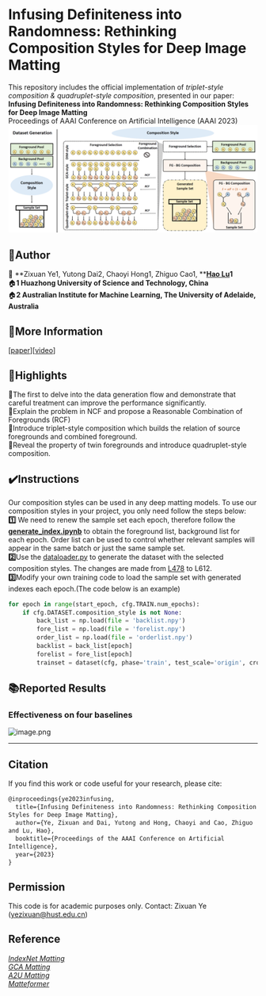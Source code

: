 <a name="965e8e5e"></a>
# Infusing Definiteness into Randomness: Rethinking Composition Styles for Deep Image Matting 
This repository includes the official implementation of _triplet-style composition & quadruplet-style composition_, presented in our paper:<br />**Infusing Definiteness into Randomness: Rethinking Composition Styles for Deep Image Matting** <br />Proceedings of AAAI Conference on Artificial Intelligence (AAAI 2023)<br />![image.png](https://github.com/coconuthust/composition_styles/blob/main/figures/summary.png)
<a name="SezeY"></a>
## 🏃Author

👤 **Zixuan Ye1,  Yutong Dai2, Chaoyi Hong1, Zhiguo Cao1, **[**Hao Lu**](https://sites.google.com/site/poppinace/)**1**<br />🏠**1 Huazhong University of Science and Technology, China**<br />🏠**2 Australian Institute for Machine Learning, The University of Adelaide, Australia**

<a name="yYOux"></a>
## 📑More Information
[[paper](https://arxiv.org/abs/2212.13517)][[video](https://youtu.be/wmvP3YcGcSQ)]
<a name="Install"></a>
## 
<a name="Usage"></a>
## 🔆Highlights
📘The first to delve into the data generation flow and demonstrate that careful treatment can improve the performance significantly.<br />📘Explain the problem in NCF and propose a Reasonable Combination of Foregrounds (RCF)<br />📘Introduce triplet-style composition which builds the relation of source foregrounds and combined foreground.<br />📘Reveal the property of twin foregrounds and introduce quadruplet-style composition.


<a name="j6GIA"></a>
## ✔️Instructions
Our composition styles can be used in any deep matting models. To use our composition styles in your project, you only need follow the steps below:<br />**1️⃣** We need to renew the sample set each epoch, therefore follow the [**generate_index.ipynb**](https://github.com/coconuthust/composition_styles/blob/main/composition_styles/generate_index.ipynb) to obtain the foreground list, background list for each epoch. Order list can be used to control whether relevant samples will appear in the same batch or just the same sample set.<br />**2️⃣**Use the [dataloader.py](https://github.com/coconuthust/composition_styles/blob/main/composition_styles/data_generator.py) to generate the dataset with the selected composition styles. The changes are made from [L478](https://github.com/coconuthust/composition_styles/blob/main/data_generator.py#L478) to L612.<br />**3️⃣**Modify your own training code to load the sample set with generated indexes each epoch.(The code below is an example)
```python
for epoch in range(start_epoch, cfg.TRAIN.num_epochs):
    if cfg.DATASET.composition_style is not None:
        back_list = np.load(file = 'backlist.npy')
        fore_list = np.load(file = 'forelist.npy')
        order_list = np.load(file = 'orderlist.npy') 
        backlist = back_list[epoch]
        forelist = fore_list[epoch]
        trainset = dataset(cfg, phase='train', test_scale='origin', crop_size=cfg.TRAIN.crop_size, back_list = backlist, fore_list = forelist, order_list=order_list)

```

<a name="7b43efb3"></a>
## 📚Reported Results
<a name="Sfsc6"></a>
### Effectiveness on four baselines
![image.png](https://cdn.nlark.com/yuque/0/2022/png/34812589/1672210878568-dd9da735-da58-46f2-b463-14cfc6410712.png#averageHue=%23f0efed&clientId=u0835b2f4-a47b-4&crop=0&crop=0&crop=1&crop=1&from=paste&height=130&id=u70c158eb&margin=%5Bobject%20Object%5D&name=image.png&originHeight=346&originWidth=1927&originalType=binary&ratio=1&rotation=0&showTitle=false&size=168876&status=done&style=none&taskId=ud5f0b385-f0b2-4a2e-9f2d-f38b9f7afae&title=&width=722)

---
## Citation
If you find this work or code useful for your research, please cite:
```
@inproceedings{ye2023infusing,
  title={Infusing Definiteness into Randomness: Rethinking Composition Styles for Deep Image Matting},
  author={Ye, Zixuan and Dai, Yutong and Hong, Chaoyi and Cao, Zhiguo and Lu, Hao},
  booktitle={Proceedings of the AAAI Conference on Artificial Intelligence},
  year={2023}
}
```

## Permission
This code is for academic purposes only. Contact: Zixuan Ye (yezixuan@hust.edu.cn)


<a name="cARQw"></a>
## Reference
[_IndexNet Matting_](https://github.com/poppinace/indexnet_matting)<br />[_GCA Matting_](https://github.com/Yaoyi-Li/GCA-Matting)<br />[_A2U Matting_](https://github.com/dongdong93/a2u_matting)<br />[_Matteformer_](https://github.com/webtoon/matteformer)

